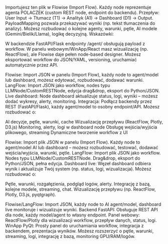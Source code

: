 Importujesz ten plik w Flowise (Import Flow).
Każdy node reprezentuje agenta POLACZEK (custom REST node, endpoint do backendu).
Przepływ: User Input → Tłumacz (T1) → Analityk (A1) → Dashboard (D1) → Output.
PayloadMapping pozwala przekazywać wyniki (np. tekst tłumaczenia do analizy).
Możesz rozbudować o kolejne agenty, warunki, pętle, AI modele (Gemini/Bielik/Llama), logikę decyzyjną.
Wskazówki:

W backendzie FastAPI/Flask endpointy /agent/<id> obsługują payload z workflow.
W panelu webowym/WinApp/React masz wizualizację (np. ReactFlow), ale Flowise daje pełen node-based designer.
Możesz eksportować workflow do JSON/YAML, versioning, uruchamiać automatycznie przez API.

Flowise: Import JSON w panelu (Import Flow), każdy node to agent/model lub dashboard, możesz edytować, rozbudować, dodawać warunki.
LangFlow: Import JSON jako workflow, nodes typu LLMNode/CustomRESTNode, edycja drag&drop, eksport do Python/JSON.
Live dashboard: Node dashboard aktualizuje status, logi, wyniki – możesz dodać wykresy, alerty, monitoring.
Integracja: Podłącz backendy przez REST (FastAPI/Flask), każdy agent/model to osobny endpoint/API.
Możesz rozbudować o:

AI decyzje, pętle, warunki, cache
Wizualizację przepływu (ReactFlow, Plotly, D3.js)
Monitoring, alerty, logi w dashboard node
Obsługę wejścia/wyjścia plikowego, streaming
Dynamiczne tworzenie workflow z UI

Flowise: Import plik JSON w panelu (Import Flow). Każdy node to agent/model AI lub dashboard – możesz rozbudować, testować, dodawać wejścia/wyjścia, warunki, pętle.
LangFlow: Import plik JSON jako workflow. Nodes typu LLMNode/CustomRESTNode. Drag&drop, eksport do Python/JSON, pełna edycja.
Dashboard live: Węzeł dashboard odbiera wynik i aktualizuje Twój system (np. status, logi, wizualizacja).
Możesz rozbudować o:

Pętle, warunki, rozgałęzienia, podgląd logów, alerty.
Integrację z bazą, kolejne modele, streaming, chat.
Wizualizację przepływu (np. ReactFlow, Plotly, D3.js, pyqtgraph).

Flowise/LangFlow: Import JSON, każdy node to AI agent/model, dashboard live monitoruje i wizualizuje wyniki.
Backend FastAPI: Obsługuje REST API dla node, każdy model/agent to własny endpoint.
Panel webowy: ReactFlow/Plotly dla wizualizacji workflow, przepływ danych, status, logi.
WinApp PyQt: Prosty panel do uruchamiania workflow, integracja z backendem, prezentacja wyników.
Możesz rozszerzyć o pętle, warunki, streaming, logi, integrację z bazą, monitoring GPU/RAM/logów.
